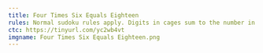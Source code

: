 ```yaml
---
title: Four Times Six Equals Eighteen
rules: Normal sudoku rules apply. Digits in cages sum to the number in the upper left and cannot repeat.
ctc: https://tinyurl.com/yc2wb4vt
imgname: Four Times Six Equals Eighteen.png
---
```

